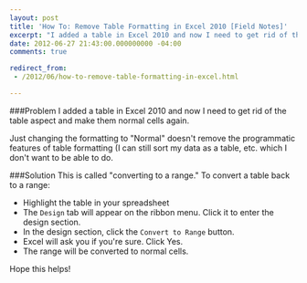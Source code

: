 ```yaml
---
layout: post
title: 'How To: Remove Table Formatting in Excel 2010 [Field Notes]'
excerpt: "I added a table in Excel 2010 and now I need to get rid of the table aspect and make them normal cells again."
date: 2012-06-27 21:43:00.000000000 -04:00
comments: true

redirect_from: 
 - /2012/06/how-to-remove-table-formatting-in-excel.html

---
```

###Problem
I added a table in Excel 2010 and now I need to get rid of the table aspect and make them normal cells again.

Just changing the formatting to "Normal" doesn't remove the programmatic features of table formatting (I can still sort my data as a table, etc. which I don't want to be able to do.

###Solution
This is called "converting to a range." To convert a table back to a range:

* Highlight the table in your spreadsheet
* The `Design` tab will appear on the ribbon menu. Click it to enter the design section.
* In the design section, click the `Convert to Range` button.
* Excel will ask you if you're sure. Click Yes.
* The range will be converted to normal cells.

Hope this helps!
